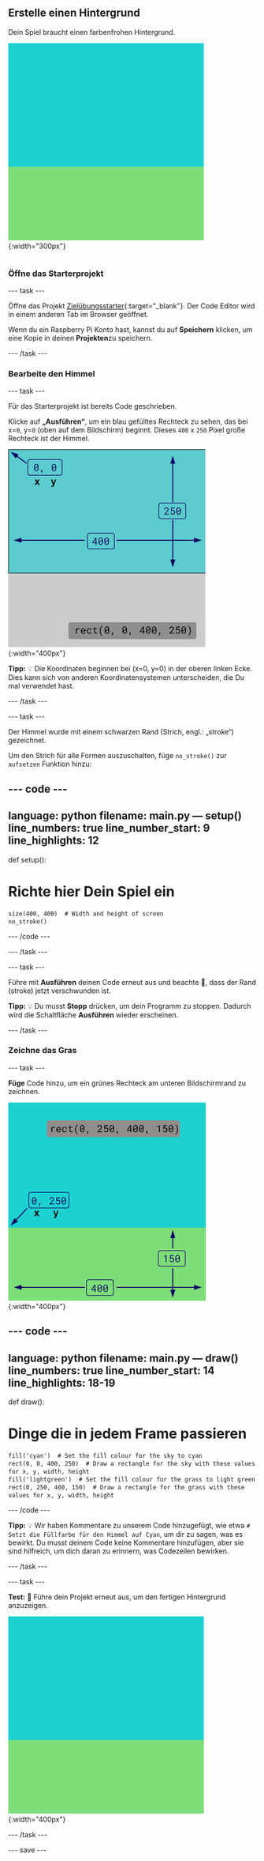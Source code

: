 ## Erstelle einen Hintergrund

<div style="display: flex; flex-wrap: wrap">
<div style="flex-basis: 200px; flex-grow: 1; margin-right: 15px;">
Dein Spiel braucht einen farbenfrohen Hintergrund.
</div>
<div>

![Der Ausgabebereich mit einem himmelfarbenen Rechteck über einem grasfarbenen Rechteck, um den Hintergrund zu erstellen.](images/background.png){:width="300px"}

</div>
</div>

### Öffne das Starterprojekt

--- task ---

Öffne das Projekt [Zielübungsstarter](https://editor.raspberrypi.org/en/projects/target-practice-starter){:target="_blank"}. Der Code Editor wird in einem anderen Tab im Browser geöffnet.

Wenn du ein Raspberry Pi Konto hast, kannst du auf **Speichern** klicken, um eine Kopie in deinen **Projekten**zu speichern.

--- /task ---

### Bearbeite den Himmel

--- task ---

Für das Starterprojekt ist bereits Code geschrieben.

Klicke auf **„Ausführen“**, um ein blau gefülltes Rechteck zu sehen, das bei x=`0`, y=`0` (oben auf dem Bildschirm) beginnt. Dieses `400` x `250` Pixel große Rechteck ist der Himmel.

![Ein blaues Rechteck mit einem schwarzen Rand darüber, darüber ein graues Rechteck. Die obere linke Ecke der Leinwand ist mit x=0, y=0 markiert. Dies ist der Ursprung des Rechtecks. Die Breite wird mit 400 und die Höhe mit 250 hervorgehoben. Der Code rect(0, 0, 400, 250) wird angezeigt.](images/sky_stroke.png){:width="400px"}

**Tipp:** 💡 Die Koordinaten beginnen bei (x=0, y=0) in der oberen linken Ecke. Dies kann sich von anderen Koordinatensystemen unterscheiden, die Du mal verwendet hast.

--- /task ---

--- task ---

Der Himmel wurde mit einem schwarzen Rand (Strich, engl.: „stroke“) gezeichnet.

Um den Strich für alle Formen auszuschalten, füge `no_stroke()` zur `aufsetzen` Funktion hinzu:

--- code ---
---
language: python filename: main.py — setup() line_numbers: true line_number_start: 9
line_highlights: 12
---
def setup():
# Richte hier Dein Spiel ein

    size(400, 400)  # Width and height of screen
    no_stroke()

--- /code ---

--- /task ---

--- task ---

Führe mit **Ausführen** deinen Code erneut aus und beachte 👀, dass der Rand (stroke) jetzt verschwunden ist.

**Tipp:** 💡 Du musst **Stopp** drücken, um dein Programm zu stoppen. Dadurch wird die Schaltfläche **Ausführen** wieder erscheinen.

--- /task ---

### Zeichne das Gras

--- task ---

**Füge** Code hinzu, um ein grünes Rechteck am unteren Bildschirmrand zu zeichnen.

![Der Ausgabebereich mit einem himmelfarbenen Rechteck über einem grasfarbenen Rechteck, um den Hintergrund zu erstellen. Die obere linke Ecke des Rechtecks ist mit x=0, y=250 markiert. Dies ist der Ursprung des Rechtecks. Die Breite wird mit 400 und die Höhe mit 150 hervorgehoben. Der Code rect(0, 250, 400, 150) wird angezeigt.](images/green-grass.png){:width="400px"}

--- code ---
---
language: python filename: main.py — draw() line_numbers: true line_number_start: 14
line_highlights: 18-19
---
def draw():
# Dinge die in jedem Frame passieren

    fill('cyan')  # Set the fill colour for the sky to cyan
    rect(0, 0, 400, 250)  # Draw a rectangle for the sky with these values for x, y, width, height
    fill('lightgreen')  # Set the fill colour for the grass to light green
    rect(0, 250, 400, 150)  # Draw a rectangle for the grass with these values for x, y, width, height

--- /code ---

**Tipp:** 💡 Wir haben Kommentare zu unserem Code hinzugefügt, wie etwa `# Setzt die Füllfarbe für den Himmel auf Cyan`, um dir zu sagen, was es bewirkt. Du musst deinem Code keine Kommentare hinzufügen, aber sie sind hilfreich, um dich daran zu erinnern, was Codezeilen bewirken.

--- /task ---

--- task ---

**Test:** 🔄 Führe dein Projekt erneut aus, um den fertigen Hintergrund anzuzeigen.

![Der Ausgabebereich mit einem himmelfarbenen Rechteck über einem grasfarbenen Rechteck, um den Hintergrund zu erstellen.](images/background.png){:width="400px"}

--- /task ---

--- save ---
